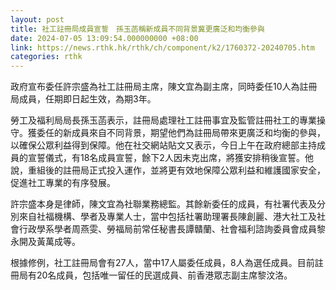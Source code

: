```yaml
---
layout: post
title: 社工註冊局成員宣誓　孫玉菡稱新成員不同背景冀更廣泛和均衡參與
date: 2024-07-05 13:09:54.000000000 +08:00
link: https://news.rthk.hk/rthk/ch/component/k2/1760372-20240705.htm
categories: rthk
---
```


政府宣布委任許宗盛為社工註冊局主席，陳文宜為副主席，同時委任10人為註冊局成員，任期即日起生效，為期3年。

勞工及福利局局長孫玉菡表示，註冊局處理社工註冊事宜及監管註冊社工的專業操守。獲委任的新成員來自不同背景，期望他們為註冊局帶來更廣泛和均衡的參與，以確保公眾利益得到保障。他在社交網站貼文又表示，今日上午在政府總部主持成員的宣誓儀式，有18名成員宣誓，餘下2人因未克出席，將獲安排稍後宣誓。他說，重組後的註冊局正式投入運作，並將更有效地保障公眾利益和維護國家安全，促進社工專業的有序發展。

許宗盛本身是律師，陳文宜為社聯業務總監。其餘新委任的成員，有社署代表及分別來自社福機構、學者及專業人士，當中包括社署助理署長陳創麗、港大社工及社會行政學系學者周燕雯、勞福局前常任秘書長譚贛蘭、社會福利諮詢委員會成員黎永開及黃萬成等。

根據修例，社工註冊局會有27人，當中17人屬委任成員，8人為選任成員。目前註冊局有20名成員，包括唯一留任的民選成員、前香港眾志副主席黎汶洛。
